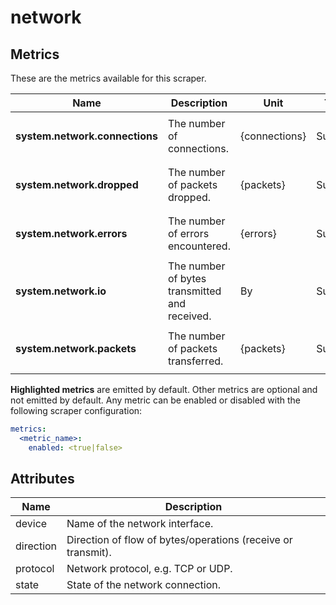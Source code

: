 [comment]: <> (Code generated by mdatagen. DO NOT EDIT.)

# network

## Metrics

These are the metrics available for this scraper.

| Name | Description | Unit | Type | Attributes |
| ---- | ----------- | ---- | ---- | ---------- |
| **system.network.connections** | The number of connections. | {connections} | Sum(Int) | <ul> <li>protocol</li> <li>state</li> </ul> |
| **system.network.dropped** | The number of packets dropped. | {packets} | Sum(Int) | <ul> <li>device</li> <li>direction</li> </ul> |
| **system.network.errors** | The number of errors encountered. | {errors} | Sum(Int) | <ul> <li>device</li> <li>direction</li> </ul> |
| **system.network.io** | The number of bytes transmitted and received. | By | Sum(Int) | <ul> <li>device</li> <li>direction</li> </ul> |
| **system.network.packets** | The number of packets transferred. | {packets} | Sum(Int) | <ul> <li>device</li> <li>direction</li> </ul> |

**Highlighted metrics** are emitted by default. Other metrics are optional and not emitted by default.
Any metric can be enabled or disabled with the following scraper configuration:

```yaml
metrics:
  <metric_name>:
    enabled: <true|false>
```

## Attributes

| Name | Description |
| ---- | ----------- |
| device | Name of the network interface. |
| direction | Direction of flow of bytes/operations (receive or transmit). |
| protocol | Network protocol, e.g. TCP or UDP. |
| state | State of the network connection. |
